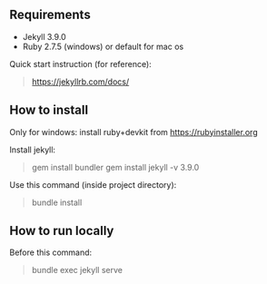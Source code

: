 ## Requirements
- Jekyll 3.9.0
- Ruby 2.7.5 (windows) or default for mac os

Quick start instruction (for reference): 
> https://jekyllrb.com/docs/ 

## How to install

Only for windows:
install ruby+devkit from https://rubyinstaller.org

Install jekyll:
> gem install bundler
> gem install jekyll -v 3.9.0

Use this command (inside project directory):
> bundle install

## How to run locally

Before this command:
> bundle exec jekyll serve